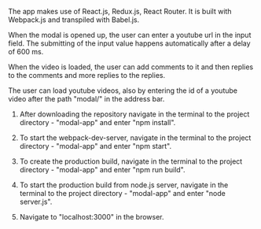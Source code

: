 The app makes use of React.js, Redux.js, React Router. It is built with Webpack.js and transpiled with Babel.js.

When the modal is opened up, the user can enter a youtube url in the input field. The submitting of the input value happens automatically after a delay of 600 ms.

When the video is loaded, the user can add comments to it and then replies to the comments
and more replies to the replies.

The user can load youtube videos, also by entering the id of a youtube video after the path "modal/" in the address bar.



1. After downloading the repository navigate in the terminal to the project directory - "modal-app" and enter "npm install".

2. To start the webpack-dev-server, navigate in the terminal to the project directory - "modal-app" and
enter "npm start".

3. To create the production build, navigate in the terminal to the project directory - "modal-app" and
enter "npm run build".

4. To start the production build from node.js server, navigate in the terminal to the project directory - "modal-app" and enter "node server.js".

5. Navigate to "localhost:3000" in the browser.
